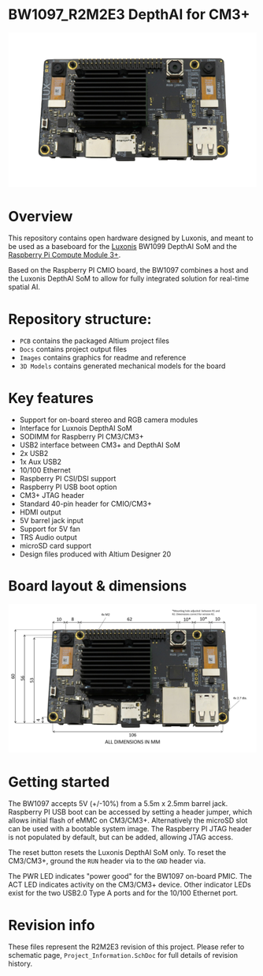 # BW1097_R2M2E3 DepthAI for CM3+

![](../BW1097_DepthAI_Compute_Module/Images/BW1097_R1M1E2_transparent_crop.png)

# Overview
This repository contains open hardware designed by Luxonis, and meant to be used as a baseboard for the [Luxonis](https://www.luxonis.com/depthai) BW1099 DepthAI SoM and the [Raspberry Pi Compute Module 3+](https://www.raspberrypi.org/products/compute-module-3-plus/). 

Based on the Raspberry PI CMIO board, the BW1097 combines a host and the Luxonis DepthAI SoM to allow for fully integrated solution for real-time spatial AI. 

# Repository structure:
* `PCB` contains the packaged Altium project files
* `Docs` contains project output files
* `Images` contains graphics for readme and reference
* `3D Models` contains generated mechanical models for the board

# Key features
* Support for on-board stereo and RGB camera modules
* Interface for Luxnois DepthAI SoM
* SODIMM for Raspberry PI CM3/CM3+
* USB2 interface between CM3+ and DepthAI SoM
* 2x USB2
* 1x Aux USB2
* 10/100 Ethernet
* Raspberry PI CSI/DSI support
* Raspberry PI USB boot option
* CM3+ JTAG header
* Standard 40-pin header for CMIO/CM3+ 
* HDMI output
* 5V barrel jack input
* Support for 5V fan
* TRS Audio output
* microSD card support 
* Design files produced with Altium Designer 20

# Board layout & dimensions

![](../BW1097_DepthAI_Compute_Module/Images/BW1097_R1M1E2_dims.png)

# Getting started
The BW1097 accepts 5V (+/-10%) from a 5.5m x 2.5mm barrel jack. Raspberry PI USB boot can be accessed by setting a header jumper, which allows initial flash of eMMC on CM3/CM3+. Alternatively the microSD slot can be used with a bootable system image. The Raspberry PI JTAG header is not populated by default, but can be added, allowing JTAG access. 

The reset button resets the Luxonis DepthAI SoM only. To reset the CM3/CM3+, ground the `RUN` header via to the `GND` header via.

The PWR LED indicates "power good" for the BW1097 on-board PMIC. The ACT LED indicates activity on the CM3/CM3+ device. Other indicator LEDs exist for the two USB2.0 Type A ports and for the 10/100 Ethernet port. 


# Revision info
These files represent the R2M2E3 revision of this project. Please refer to schematic page, `Project_Information.SchDoc` for full details of revision history.
